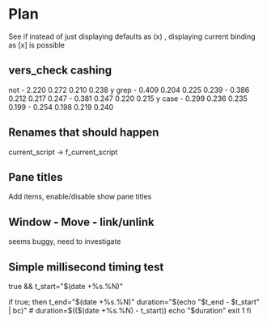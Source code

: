 # Plan

See if instead of just displaying defaults as (x) , displaying current binding as [x] is possible

## vers_check cashing

not     - 2.220 0.272 0.210 0.238
y grep  - 0.409 0.204 0.225 0.239
        - 0.386 0.212 0.217 0.247
        - 0.381 0.247 0.220 0.215
y case  - 0.299 0.236 0.235 0.199
        - 0.254 0.198 0.219 0.240

## Renames that should happen

current_script -> f_current_script

## Pane titles

Add items, enable/disable show pane titles

## Window - Move - link/unlink

seems buggy, need to investigate

## Simple millisecond timing test

true && t_start="$(date +%s.%N)"

if true; then
    t_end="$(date +%s.%N)"
    duration="$(echo "$t_end - $t_start" | bc)"
    # duration=$(($(date +%s.%N) - t_start))
    echo "$duration"
    exit 1
fi
